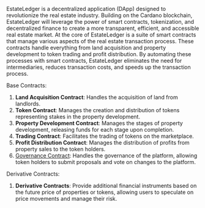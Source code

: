 EstateLedger is a decentralized application (DApp) designed to revolutionize the real estate industry. Building on the Cardano blockchain, EstateLedger will leverage the power of smart contracts, tokenization, and decentralized finance to create a more transparent, efficient, and accessible real estate market.
At the core of EstateLedger is a suite of smart contracts that manage various aspects of the real estate transaction process. These contracts handle everything from land acquisition and property development to token trading and profit distribution. By automating these processes with smart contracts, EstateLedger eliminates the need for intermediaries, reduces transaction costs, and speeds up the transaction process.


Base Contracts:

1. **Land Acquisition Contract**: Handles the acquisition of land from landlords.
2. **Token Contract**: Manages the creation and distribution of tokens representing stakes in the property development.
3. **Property Development Contract**: Manages the stages of property development, releasing funds for each stage upon completion.
4. **Trading Contract**: Facilitates the trading of tokens on the marketplace.
5. **Profit Distribution Contract**: Manages the distribution of profits from property sales to the token holders.
6. [Governance Contract](/Base-Contracts/GovernanceContract/GovernanceContract.md): Handles the governance of the platform, allowing token holders to submit proposals and vote on changes to the platform.

Derivative Contracts:

1. **Derivative Contracts**: Provide additional financial instruments based on the future price of properties or tokens, allowing users to speculate on price movements and manage their risk.
